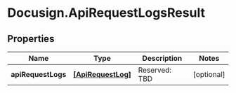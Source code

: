 # Docusign.ApiRequestLogsResult

## Properties
Name | Type | Description | Notes
------------ | ------------- | ------------- | -------------
**apiRequestLogs** | [**[ApiRequestLog]**](ApiRequestLog.md) | Reserved: TBD | [optional] 


